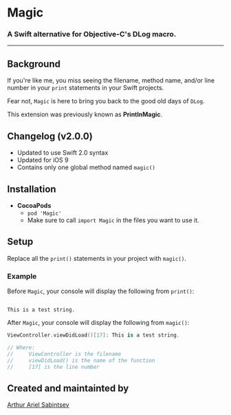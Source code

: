 # Magic

### A Swift alternative for Objective-C's DLog macro.

---

## Background

If you're like me, you miss seeing the filename, method name, and/or line number in your `print` statements in your Swift projects.

Fear not, `Magic` is here to bring you back to the good old days of `DLog`.

This extension was previously known as **PrintlnMagic**.

## Changelog (v2.0.0)
- Updated to use Swift 2.0 syntax
- Updated for iOS 9
- Contains only one global method named `magic()`

## Installation
- **CocoaPods**
  - `pod 'Magic'`
  - Make sure to call `import Magic` in the files you want to use it.

## Setup

Replace all the `print()` statements in your project with `magic()`.

### Example
Before `Magic`, your console will display the following from `print()`:

```

This is a test string.

```

After `Magic`, your console will display the following from `magic()`:

```swift
ViewController.viewDidLoad()[17]: This is a test string.

// Where:
//     ViewController is the filename
//     viewDidLoad() is the name of the function
//     [17] is the line number
```

## Created and maintainted by
[Arthur Ariel Sabintsev](http://www.sabintsev.com)
